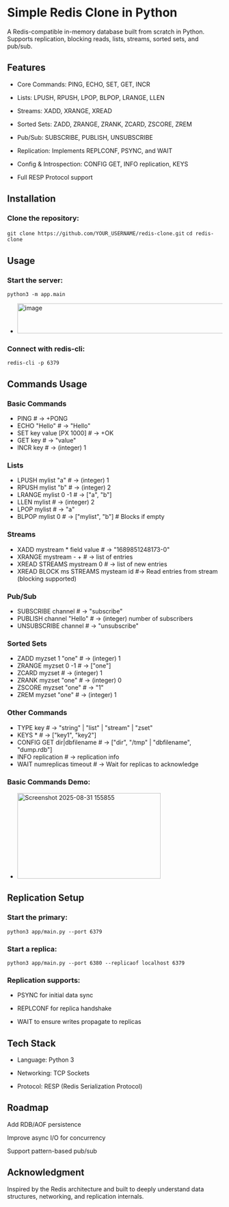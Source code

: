 # Simple Redis Clone in Python

A Redis-compatible in-memory database built from scratch in Python. Supports replication, blocking reads, lists, streams, sorted sets, and pub/sub.

## Features

- Core Commands: PING, ECHO, SET, GET, INCR

- Lists: LPUSH, RPUSH, LPOP, BLPOP, LRANGE, LLEN

- Streams: XADD, XRANGE, XREAD

- Sorted Sets: ZADD, ZRANGE, ZRANK, ZCARD, ZSCORE, ZREM

- Pub/Sub: SUBSCRIBE, PUBLISH, UNSUBSCRIBE

- Replication: Implements REPLCONF, PSYNC, and WAIT

- Config & Introspection: CONFIG GET, INFO replication, KEYS

- Full RESP Protocol support

## Installation

### Clone the repository:

`git clone https://github.com/YOUR_USERNAME/redis-clone.git`
`cd redis-clone`

## Usage

### Start the server:

`python3 -m app.main`
- <img width="741" height="70" alt="image" src="https://github.com/user-attachments/assets/ad834818-7440-44e6-b6e7-625060a558aa" />


### Connect with redis-cli:

`redis-cli -p 6379`

## Commands Usage
### Basic Commands
- PING                      # -> +PONG
- ECHO "Hello"             # -> "Hello"
- SET key value [PX 1000]  # -> +OK
- GET key                  # -> "value"
- INCR key             # -> (integer) 1

### Lists
- LPUSH mylist "a"             # -> (integer) 1
- RPUSH mylist "b"             # -> (integer) 2
- LRANGE mylist 0 -1           # -> ["a", "b"]
- LLEN mylist                  # -> (integer) 2
- LPOP mylist                  # -> "a"
- BLPOP mylist 0               # -> ["mylist", "b"]  # Blocks if empty

### Streams
- XADD mystream * field value  # -> "1689851248173-0"
- XRANGE mystream - +          # -> list of entries
- XREAD STREAMS mystream 0     # -> list of new entries
- XREAD BLOCK ms STREAMS mysteam id  #->  Read entries from stream (blocking supported)

### Pub/Sub
- SUBSCRIBE channel            # -> "subscribe"
- PUBLISH channel "Hello"      # -> (integer) number of subscribers
- UNSUBSCRIBE channel          # -> "unsubscribe"

### Sorted Sets
- ZADD myzset 1 "one"          # -> (integer) 1
- ZRANGE myzset 0 -1           # -> ["one"]
- ZCARD myzset                 # -> (integer) 1
- ZRANK myzset "one"           # -> (integer) 0
- ZSCORE myzset "one"          # -> "1"
- ZREM myzset "one"            # -> (integer) 1

### Other Commands
- TYPE key                     # -> "string" | "list" | "stream" | "zset"
- KEYS *                       # -> ["key1", "key2"]
- CONFIG GET dir|dbfilename    # -> ["dir", "/tmp" | "dbfilename", "dump.rdb"]
- INFO replication             # -> replication info
- WAIT numreplicas timeout     # -> Wait for replicas to acknowledge

### Basic Commands Demo:
- <img width="335" height="200" alt="Screenshot 2025-08-31 155855" src="https://github.com/user-attachments/assets/55b77739-2b82-4f3d-95e0-f42b902d27d6" />

## Replication Setup

### Start the primary:

`python3 app/main.py --port 6379`


### Start a replica:

`python3 app/main.py --port 6380 --replicaof localhost 6379`


### Replication supports:

- PSYNC for initial data sync

- REPLCONF for replica handshake

- WAIT to ensure writes propagate to replicas

## Tech Stack

- Language: Python 3

- Networking: TCP Sockets

- Protocol: RESP (Redis Serialization Protocol)

## Roadmap

 Add RDB/AOF persistence

 Improve async I/O for concurrency

 Support pattern-based pub/sub

## Acknowledgment

Inspired by the Redis architecture and built to deeply understand data structures, networking, and replication internals.
